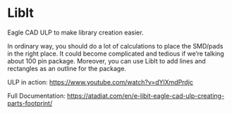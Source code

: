 # LibIt
Eagle CAD ULP to make library creation easier.

In ordinary way, you should do a lot of calculations to place the SMD/pads in the right place. It could become complicated and tedious if we’re talking about 100 pin package. Moreover, you can use LibIt to add lines and rectangles as an outline for the package.

ULP in action: https://www.youtube.com/watch?v=dYlXmdPrdjc

Full Documentation: https://atadiat.com/en/e-libit-eagle-cad-ulp-creating-parts-footprint/
